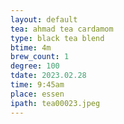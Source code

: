 ```yaml
---
layout: default
tea: ahmad tea cardamom
type: black tea blend
btime: 4m
brew_count: 1
degree: 100
tdate: 2023.02.28
time: 9:45am
place: essen
ipath: tea00023.jpeg
---
```


